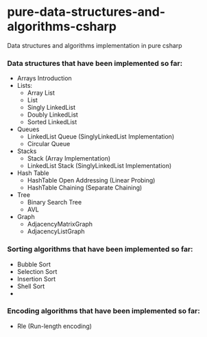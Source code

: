 # pure-data-structures-and-algorithms-csharp
Data structures and algorithms implementation in pure csharp

### Data structures that have been implemented so far:
- Arrays Introduction
- Lists:
  - Array List
  - List
  - Singly LinkedList
  - Doubly LinkedList
  - Sorted LinkedList
- Queues
  - LinkedList Queue (SinglyLinkedList Implementation)
  - Circular Queue
- Stacks
  - Stack (Array Implementation)
  - LinkedList Stack (SinglyLinkedList Implementation)
- Hash Table
  - HashTable Open Addressing (Linear Probing)
  - HashTable Chaining (Separate Chaining)
- Tree
  - Binary Search Tree
  - AVL
- Graph
  - AdjacencyMatrixGraph
  - AdjacencyListGraph
### Sorting algorithms that have been implemented so far:
  - Bubble Sort
  - Selection Sort
  - Insertion Sort
  - Shell Sort
  - 
### Encoding algorithms that have been implemented so far:
  - Rle (Run-length encoding)